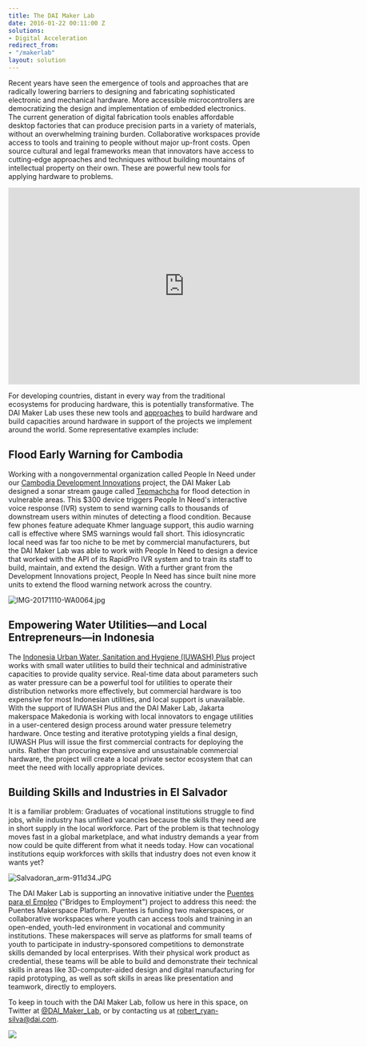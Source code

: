 ```yaml
---
title: The DAI Maker Lab
date: 2016-01-22 00:11:00 Z
solutions:
- Digital Acceleration
redirect_from:
- "/makerlab"
layout: solution
---
```


Recent years have seen the emergence of tools and approaches that are radically lowering barriers to designing and fabricating sophisticated electronic and mechanical hardware. More accessible microcontrollers are democratizing the design and implementation of embedded electronics. The current generation of digital fabrication tools enables affordable desktop factories that can produce precision parts in a variety of materials, without an overwhelming training burden. Collaborative workspaces provide access to tools and training to people without major up-front costs. Open source cultural and legal frameworks mean that innovators have access to cutting-edge approaches and techniques without building mountains of intellectual property on their own. These are powerful new tools for applying hardware to problems.

<iframe src="https://player.vimeo.com/video/130582276" width="703" height="394" frameborder="0" webkitallowfullscreen="" mozallowfullscreen="" allowfullscreen=""></iframe>

For developing countries, distant in every way from the traditional ecosystems for producing hardware, this is potentially transformative. The DAI Maker Lab uses these new tools and [approaches](https://prezi.com/pxbdaizrkbrf/diy-development/) to build hardware and build capacities around hardware in support of the projects we implement around the world. Some representative examples include:

## Flood Early Warning for Cambodia

Working with a nongovernmental organization called People In Need under our [Cambodia Development Innovations](https://www.dai.com/our-work/projects/cambodia-development-innovations) project, the DAI Maker Lab designed a sonar stream gauge called [Tepmachcha](https://github.com/DAI-Maker-Lab/tepmachcha) for flood detection in vulnerable areas. This $300 device triggers People In Need's interactive voice response (IVR) system to send warning calls to thousands of downstream users within minutes of detecting a flood condition. Because few phones feature adequate Khmer language support, this audio warning call is effective where SMS warnings would fall short. This idiosyncratic local need was far too niche to be met by commercial manufacturers, but the DAI Maker Lab was able to work with People In Need to design a device that worked with the API of its RapidPro IVR system and to train its staff to build, maintain, and extend the design. With a further grant from the Development Innovations project, People In Need has since built nine more units to extend the flood warning network across the country.

![IMG-20171110-WA0064.jpg](/uploads/IMG-20171110-WA0064.jpg)

## Empowering Water Utilities—and Local Entrepreneurs—in Indonesia

The [Indonesia Urban Water, Sanitation and Hygiene (IUWASH) Plus](https://www.dai.com/our-work/projects/indonesia-urban-water-sanitation-and-hygiene-iuwash) project works with small water utilities to build their technical and administrative capacities to provide quality service. Real-time data about parameters such as water pressure can be a powerful tool for utilities to operate their distribution networks more effectively, but commercial hardware is too expensive for most Indonesian utilities, and local support is unavailable. With the support of IUWASH Plus and the DAI Maker Lab, Jakarta makerspace Makedonia is working with local innovators to engage utilities in a user-centered design process around water pressure telemetry hardware. Once testing and iterative prototyping yields a final design, IUWASH Plus will issue the first commercial contracts for deploying the units. Rather than procuring expensive and unsustainable commercial hardware, the project will create a local private sector ecosystem that can meet the need with locally appropriate devices.

## Building Skills and Industries in El Salvador

It is a familiar problem: Graduates of vocational institutions struggle to find jobs, while industry has unfilled vacancies because the skills they need are in short supply in the local workforce. Part of the problem is that technology moves fast in a global marketplace, and what industry demands a year from now could be quite different from what it needs today. How can vocational institutions equip workforces with skills that industry does not even know it wants yet? 

![Salvadoran_arm-911d34.JPG](/uploads/Salvadoran_arm-911d34.JPG)

The DAI Maker Lab is supporting an innovative initiative under the [Puentes para el Empleo](https://www.dai.com/our-work/projects/usaid-el-salvador-puentes-para-el-empleo-bridges-employment-project) ("Bridges to Employment") project to address this need: the Puentes Makerspace Platform. Puentes is funding two makerspaces, or collaborative workspaces where youth can access tools and training in an open-ended, youth-led environment in vocational and community institutions. These makerspaces will serve as platforms for small teams of youth to participate in industry-sponsored competitions to demonstrate skills demanded by local enterprises. With their physical work product as credential, these teams will be able to build and demonstrate their technical skills in areas like 3D-computer-aided design and digital manufacturing for rapid prototyping, as well as soft skills in areas like presentation and teamwork, directly to employers. 

To keep in touch with the DAI Maker Lab, follow us here in this space, on Twitter at [@DAI_Maker_Lab](http://twitter.com/DAI_Maker_Lab), or by contacting us at [robert_ryan-silva@dai.com](mailto:robert_ryan-silva@dai.com).

![](/uploads/rob.jpg)